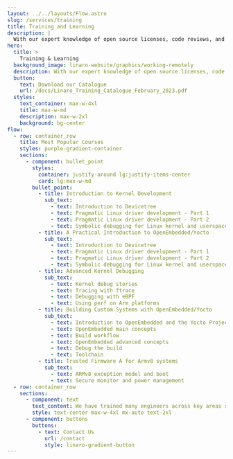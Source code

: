 ```yaml
---
layout: ../../layouts/Flow.astro
slug: /services/training
title: Training and Learning
description: |
  With our expert knowledge of open source licenses, code reviews, and hands-on Linux training, we help companies eliminate risk, achieve compliance, and build strong relationships with open source communities. Our customized training courses cover a wide range of topics and can be tailored to meet the specific needs of your team. Gain the skills and expertise to embrace emerging technologies and best practices in the world of Linux and Arm technology.
hero:
  title: >
    Training & Learning
  background_image: linaro-website/graphics/working-remotely
  description: With our expert knowledge of open source licenses, code reviews, and hands-on Linux training, we help companies eliminate risk, achieve compliance, and build strong relationships with open source communities. Our customized training courses cover a wide range of topics and can be tailored to meet the specific needs of your team. Gain the skills and expertise to embrace emerging technologies and best practices in the world of Linux and Arm technology.
  button:
    text: Download our Catalogue
    url: /docs/Linaro_Training_Catalogue_February_2023.pdf
  styles:
    text_container: max-w-4xl
    title: max-w-md
    description: max-w-2xl
    background: bg-center
flow:
  - row: container_row
    title: Most Popular Courses
    styles: purple-gradient-container
    sections:
      - component: bullet_point
        styles:
          container: justify-around lg:justify-items-center
          card: lg:max-w-md
        bullet_point:
          - title: Introduction to Kernel Development
            sub_text:
              - text: Introduction to Devicetree
              - text: Pragmatic Linux driver development - Part 1
              - text: Pragmatic Linux driver development - Part 2
              - text: Symbolic debugging for Linux kernel and userspace
          - title: A Practical Introduction to OpenEmbedded/Yocto
            sub_text:
              - text: Introduction to Devicetree
              - text: Pragmatic Linux driver development - Part 1
              - text: Pragmatic Linux driver development - Part 2
              - text: Symbolic debugging for Linux kernel and userspace
          - title: Advanced Kernel Debugging
            sub_text:
              - text: Kernel debug stories
              - text: Tracing with ftrace
              - text: Debugging with eBPF
              - text: Using perf on Arm platforms
          - title: Building Custom Systems with OpenEmbedded/Yocto
            sub_text:
              - text: Introduction to OpenEmbedded and the Yocto Project
              - text: OpenEmbedded main concepts
              - text: Build workflow
              - text: OpenEmbedded advanced concepts
              - text: Debug the build
              - text: Toolchain
          - title: Trusted Firmware A for Armv8 systems
            sub_text:
              - text: ARMv8 exception model and boot
              - text: Secure monitor and power management
  - row: container_row
    sections:
      - component: text
        text_content: We have trained many engineers across key areas such as OP-TEE, Energy Aware Scheduler, Arm Trusted Firmware, Power Management and Open Source development to name but a few.
        style: text-center max-w-4xl mx-auto text-2xl
      - component: buttons
        buttons:
          - text: Contact Us
            url: /contact
            style: linaro-gradient-button
---
```

